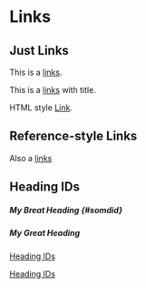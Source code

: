 
# Links

## Just Links

This is a [links](https://github.com/vimwiki/vimwiki).

This is a [links](https://github.com/vimwiki/vimwiki "To vimwiki!") with title.

HTML style <a href="https://github.com/vimwiki/vimwiki">Link</a>.


## Reference-style Links

Also a [links][1]

[1]: https://github.com/vimwiki/vimwiki


## Heading IDs

##### My Breat Heading {#somdid}

<h5 id="someid"> My Great Heading</h3>

[Heading IDs](#someid)

<a href="#somdid"> Heading IDs </a>



